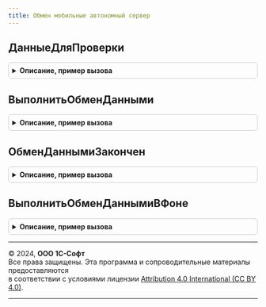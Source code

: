 ```yaml
---
title: Обмен мобильные автономный сервер
---
```



## ДанныеДляПроверки
<details style="margin: 1em 0; padding: 0.5em; border: 1px solid #ccc; border-radius: 6px;">

<summary style="font-weight: bold; cursor: pointer;">Описание, пример вызова</summary>

```bsl

// Сервисная функция для начальной инициализации БД, проверяет что синхронизация данных ранее не проводилась
// Возвращаемое значение:
//	Структура - коллекция, которая содержит следующие свойства:
//		* КодУзлаОбмена - Строка - код узла .
//
Функция ДанныеДляПроверки() Экспорт
```

Пример вызова
```bsl
Результат = ОбменМобильныеАвтономныйСервер.ДанныеДляПроверки() 
```
</details>

## ВыполнитьОбменДанными
<details style="margin: 1em 0; padding: 0.5em; border: 1px solid #ccc; border-radius: 6px;">

<summary style="font-weight: bold; cursor: pointer;">Описание, пример вызова</summary>

```bsl

// Процедура выполняет синхронизацию данных с основной базой. через опубликованный ею веб-сервис
Процедура ВыполнитьОбменДанными() Экспорт
```

Пример вызова
```bsl
ОбменМобильныеАвтономныйСервер.ВыполнитьОбменДанными() 
```
</details>

## ОбменДаннымиЗакончен
<details style="margin: 1em 0; padding: 0.5em; border: 1px solid #ccc; border-radius: 6px;">

<summary style="font-weight: bold; cursor: pointer;">Описание, пример вызова</summary>

```bsl

// Функция проверки завершенности фонового задания
// Функция анализирует состояние фонового задания и информацию
// о возникших ошибках
//
// Параметры:
//  Идентификатор - УникальныйИдентификатор - идентификатор фонового задания
//  ТекстОшибки - Строка - параметр для возврата информации об ошибках
//
// Возвращаемое значение:
//  Булево - Истина, если задание завершено
//
Функция ОбменДаннымиЗакончен(Идентификатор, ТекстОшибки) Экспорт
```

Пример вызова
```bsl
Результат = ОбменМобильныеАвтономныйСервер.ОбменДаннымиЗакончен(Идентификатор, ТекстОшибки) 
```
</details>

## ВыполнитьОбменДаннымиВФоне
<details style="margin: 1em 0; padding: 0.5em; border: 1px solid #ccc; border-radius: 6px;">

<summary style="font-weight: bold; cursor: pointer;">Описание, пример вызова</summary>

```bsl

// Функция запускает фоновое задание для синхронизации данных
// Возвращаемое значение:
//  УникальныйИдентификатор
//
Функция ВыполнитьОбменДаннымиВФоне() Экспорт
```

Пример вызова
```bsl
Результат = ОбменМобильныеАвтономныйСервер.ВыполнитьОбменДаннымиВФоне() 
```
</details>

---

© 2024, **ООО 1С-Софт**  
Все права защищены. Эта программа и сопроводительные материалы предоставляются  
в соответствии с условиями лицензии [Attribution 4.0 International (CC BY 4.0)](https://creativecommons.org/licenses/by/4.0/legalcode).

---
